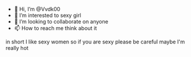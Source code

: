 - 👋 Hi, I’m @Vvdk00
- 👀 I’m interested to sexy girl
- 💞️ I’m looking to collaborate on anyone
- 📫 How to reach me think about it

in short I like sexy women so if you are sexy please be careful maybe I'm really hot
